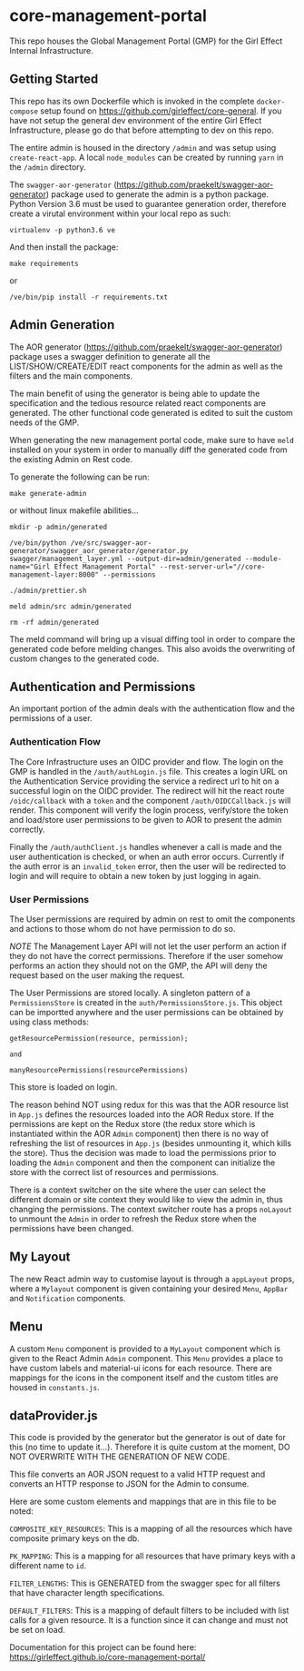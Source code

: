 # core-management-portal

This repo houses the Global Management Portal (GMP) for the Girl Effect Internal Infrastructure.

## Getting Started

This repo has its own Dockerfile which is invoked in the complete `docker-compose` setup found on https://github.com/girleffect/core-general. If you have not setup the general dev environment of the entire Girl Effect Infrastructure, please go do that before attempting to dev on this repo.

The entire admin is housed in the directory `/admin` and was setup using `create-react-app`. A local `node_modules` can be created by running `yarn` in the `/admin` directory.

The `swagger-aor-generator` (https://github.com/praekelt/swagger-aor-generator) package used to generate the admin is a python package. Python Version 3.6 must be used to guarantee generation order, therefore create a virutal environment within your local repo as such:

```
virtualenv -p python3.6 ve
```

And then install the package:

```
make requirements
```
or
```
/ve/bin/pip install -r requirements.txt
```

## Admin Generation

The AOR generator (https://github.com/praekelt/swagger-aor-generator) package uses a swagger definition to generate all the LIST/SHOW/CREATE/EDIT react components for the admin as well as the filters and the main components. 

The main benefit of using the generator is being able to update the specification and the tedious resource related react components are generated. The other functional code generated is edited to suit the custom needs of the GMP.

When generating the new management portal code, make sure to have `meld` installed on your system in order to manually diff the generated code from the existing Admin on Rest code.

To generate the following can be run:

```
make generate-admin
```

or without linux makefile abilities...

```
mkdir -p admin/generated

/ve/bin/python /ve/src/swagger-aor-generator/swagger_aor_generator/generator.py swagger/management_layer.yml --output-dir=admin/generated --module-name="Girl Effect Management Portal" --rest-server-url="//core-management-layer:8000" --permissions

./admin/prettier.sh

meld admin/src admin/generated

rm -rf admin/generated
```

The meld command will bring up a visual diffing tool in order to compare the generated code before melding changes. This also avoids the overwriting of custom changes to the generated code.

## Authentication and Permissions

An important portion of the admin deals with the authentication flow and the permissions of a user.

### Authentication Flow

The Core Infrastructure uses an OIDC provider and flow. The login on the GMP is handled in the `/auth/authLogin.js` file. This creates a login URL on the Authentication Service providing the service a redirect url to hit on a successful login on the OIDC provider. The redirect will hit the react route `/oidc/callback` with a `token` and the component `/auth/OIDCCallback.js` will render. This component will verify the login process, verify/store the token and load/store user permissions to be given to AOR to present the admin correctly.

Finally the `/auth/authClient.js` handles whenever a call is made and the user authentication is checked, or when an auth error occurs. Currently if the auth error is an `invalid_token` error, then the user will be redirected to login and will require to obtain a new token by just logging in again.

### User Permissions

The User permissions are required by admin on rest to omit the components and actions to those whom do not have permission to do so. 

*NOTE* The Management Layer API will not let the user perform an action if they do not have the correct permissions. Therefore if the user somehow performs an action they should not on the GMP, the API will deny the request based on the user making the request.

The User Permissions are stored locally. A singleton pattern of a `PermissionsStore` is created in the `auth/PermissionsStore.js`. This object can be importted anywhere and the user permissions can be obtained by using class methods:

```
getResourcePermission(resource, permission);

and

manyResourcePermissions(resourcePermissions)
```

This store is loaded on login.

The reason behind NOT using redux for this was that the AOR resource list in `App.js` defines the resources loaded into the AOR Redux store. If the permissions are kept on the Redux store (the redux store which is instantiated within the AOR `Admin` component) then there is no way of refreshing the list of resources in `App.js` (besides unmounting it, which kills the store). Thus the decision was made to load the permissions prior to loading the `Admin` component and then the component can initialize the store with the correct list of resources and permissions.

There is a context switcher on the site where the user can select the different domain or site context they would like to view the admin in, thus changing the permissions. The context switcher route has a props `noLayout` to unmount the `Admin` in order to refresh the Redux store when the permissions have been changed.

## My Layout

The new React admin way to customise layout is through a `appLayout` props, where a `Mylayout` component is given containing your desired `Menu`, `AppBar` and `Notification` components.

## Menu

A custom `Menu` component is provided to a `MyLayout` component which is given to the React Admin `Admin` component. This `Menu` provides a place to have custom labels and material-ui icons for each resource. There are mappings for the icons in the component itself and the custom titles are housed in `constants.js`.

## dataProvider.js

This code is provided by the generator but the generator is out of date for this (no time to update it...). Therefore it is quite custom at the moment, DO NOT OVERWRITE WITH THE GENERATION OF NEW CODE.

This file converts an AOR JSON request to a valid HTTP request and converts an HTTP response to JSON for the Admin to consume.

Here are some custom elements and mappings that are in this file to be noted:

`COMPOSITE_KEY_RESOURCES`: This is a mapping of all the resources which have composite primary keys on the db.

`PK_MAPPING`: This is a mapping for all resources that have primary keys with a different name to `id`.

`FILTER_LENGTHS`: This is GENERATED from the swagger spec for all filters that have character length specifications.

`DEFAULT_FILTERS`: This is a mapping of default filters to be included with list calls for a given resource. It is a function since it can change and must not be set on load.

Documentation for this project can be found here:
https://girleffect.github.io/core-management-portal/
